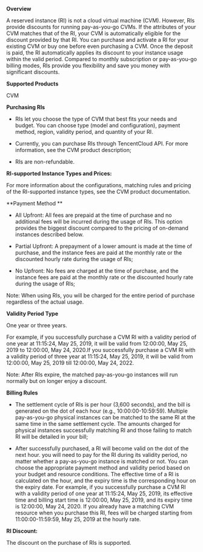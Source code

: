 **Overview**

A reserved instance (RI) is not a cloud virtual machine (CVM). However, RIs provide discounts for running pay-as-you-go CVMs. If the attributes of your CVM matches that of the RI, your CVM is automatically eligible for the discount provided by that RI. You can purchase and activate a RI for your existing CVM or buy one before even purchasing a CVM. Once the deposit is paid, the RI automatically applies its discount to your instance usage within the valid period. Compared to monthly subscription or pay-as-you-go billing modes, RIs provide you flexibility and save you money with significant discounts.

**Supported Products**

CVM

**Purchasing RIs**

- RIs let you choose the type of CVM that best fits your needs and budget. You can choose type (model and configuration), payment method, region, validity period, and quantity of your RI.

- Currently, you can purchase RIs through TencentCloud API. For more information, see the CVM product description;

-   RIs are non-refundable.

**RI-supported Instance Types and Prices:**

For more information about the configurations, matching rules and pricing of the RI-supported instance types, see the CVM product documentation.

**Payment Method **

- All Upfront: All fees are prepaid at the time of purchase and no additional fees will be incurred during the usage of RIs. This option provides the biggest discount compared to the pricing of on-demand instances described below.

- Partial Upfront: A prepayment of a lower amount is made at the time of purchase, and the instance fees are paid at the monthly rate or the discounted hourly rate during the usage of RIs;

- No Upfront: No fees are charged at the time of purchase, and the instance fees are paid at the monthly rate or the discounted hourly rate during the usage of RIs;

Note: When using RIs, you will be charged for the entire period of purchase regardless of the actual usage.

**Validity Period Type**

One year or three years.

For example, if you successfully purchase a CVM RI with a validity period of one year at 11:15:24, May 25, 2019, it will be valid from 12:00:00, May 25, 2019 to 12:00:00, May 24, 2020.If you successfully purchase a CVM RI with a validity period of three year at 11:15:24, May 25, 2019, it will be valid from 12:00:00, May 25, 2019 till 12:00:00, May 24, 2022.

Note: After RIs expire, the matched pay-as-you-go instances will run normally but on longer enjoy a discount.

**Billing Rules**

- The settlement cycle of RIs is per hour (3,600 seconds), and the bill is generated on the dot of each hour (e.g., 10:00:00-10:59:59). Multiple pay-as-you-go physical instances can be matched to the same RI at the same time in the same settlement cycle. The amounts charged for physical instances successfully matching RI and those failing to match RI will be detailed in your bill;

- After successfully purchased, a RI will become valid on the dot of the next hour. you will need to pay for the RI during its validity period, no matter whether a pay-as-you-go instance is matched or not. You can choose the appropriate payment method and validity period based on your budget and resource conditions. The effective time of a RI is calculated on the hour, and the expiry time is the corresponding hour on the expiry date. For example, if you successfully purchase a CVM RI with a validity period of one year at 11:15:24, May 25, 2019, its effective time and billing start time is 12:00:00, May 25, 2019, and its expiry time is 12:00:00, May 24, 2020. If you already have a matching CVM resource when you purchase this RI, fees will be charged starting from 11:00:00-11:59:59, May 25, 2019 at the hourly rate.

**RI Discount:**

The discount on the purchase of RIs is supported.

